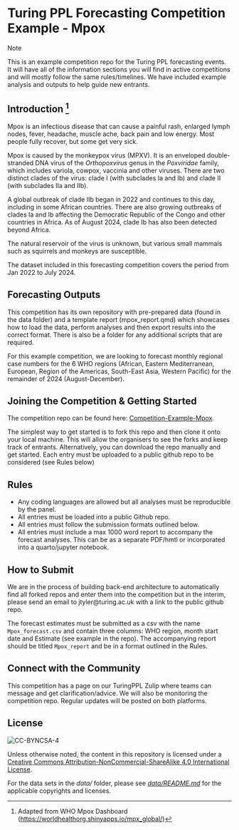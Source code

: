 # Turing PPL Forecasting Competition Example - Mpox

> [!note]
> This is an example competition repo for the Turing PPL forecasting events. It will have all of the information sections you will find in active competitions and will mostly follow the same rules/timelines. We have included example analysis and outputs to help guide new entrants.

## Introduction [^readme-1]

[^readme-1]: Adapted from WHO Mpox Dashboard (<https://worldhealthorg.shinyapps.io/mpx_global/>)

Mpox is an infectious disease that can cause a painful rash, enlarged lymph nodes, fever, headache, muscle ache, back pain and low energy. Most people fully recover, but some get very sick. 

Mpox is caused by the monkeypox virus (MPXV). It is an enveloped double-stranded DNA virus of the *Orthopoxvirus* genus in the *Poxviridae* family, which includes variola, cowpox, vaccinia and other viruses. There are two distinct clades of the virus: clade I (with subclades Ia and Ib) and clade II (with subclades IIa and IIb).

A global outbreak of clade IIb began in 2022 and continues to this day, including in some African countries. There are also growing outbreaks of clades Ia and Ib affecting the Democratic Republic of the Congo and other countries in Africa. As of August 2024, clade Ib has also been detected beyond Africa.

The natural reservoir of the virus is unknown, but various small mammals such as squirrels and monkeys are susceptible.

The dataset included in this forecasting competition covers the period from Jan 2022 to July 2024.

## Forecasting Outputs

This competition has its own repository with pre-prepared data (found in the data folder) and a template report (mpox_report.qmd) which showcases how to load the data, perform analyses and then export results into the correct format. There is also be a folder for any additional scripts that are required.

For this example competition, we are looking to forecast monthly regional case numbers for the 6 WHO regions (African, Eastern Mediterranean, European, Region of the Americas, South-East Asia, Western Pacific) for the remainder of 2024 (August-December).

## Joining the Competition & Getting Started

The competition repo can be found here: [Competition-Example-Mpox](https://github.com/TuringPPL/Competition-Example-Mpox).

The simplest way to get started is to fork this repo and then clone it onto your local machine. This will allow the organisers to see the forks and keep track of entrants. Alternatively, you can download the repo manually and get started. Each entry must be uploaded to a public github repo to be considered (see Rules below)

## Rules

-   Any coding languages are allowed but all analyses must be reproducible by the panel.
-   All entries must be loaded into a public Github repo.
-   All entries must follow the submission formats outlined below.
-   All entries must include a max 1000 word report to accompany the forecast analyses. This can be as a separate PDF/hmtl or incorporated into a quarto/jupyter notebook.

## How to Submit

We are in the process of building back-end architecture to automatically find all forked repos and enter them into the competition but in the interim, please send an email to jtyler\@turing.ac.uk with a link to the public github repo.

The forecast estimates must be submitted as a csv with the name `Mpox_forecast.csv` and contain three columns: WHO region, month start date and Estimate (see example in the repo). The accompanying report should be titled `Mpox_report` and be in a format outlined in the Rules.

## Connect with the Community

This competition has a page on our TuringPPL Zulip where teams can message and get clarification/advice. We will also be monitoring the competition repo. Regular updates will be posted on both platforms.

## License

![CC-BYNCSA-4](https://i.creativecommons.org/l/by-nc-sa/4.0/88x31.png)

Unless otherwise noted, the content in this repository is licensed under a [Creative Commons Attribution-NonCommercial-ShareAlike 4.0 International License](http://creativecommons.org/licenses/by-nc-sa/4.0/).

For the data sets in the *data/* folder, please see [*data/README.md*](data/README.md) for the applicable copyrights and licenses.
